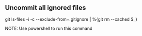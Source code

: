 ## Uncommit all ignored files

git ls-files -i -c --exclude-from=.gitignore | %{git rm --cached $_}

NOTE: Use powershell to run this command